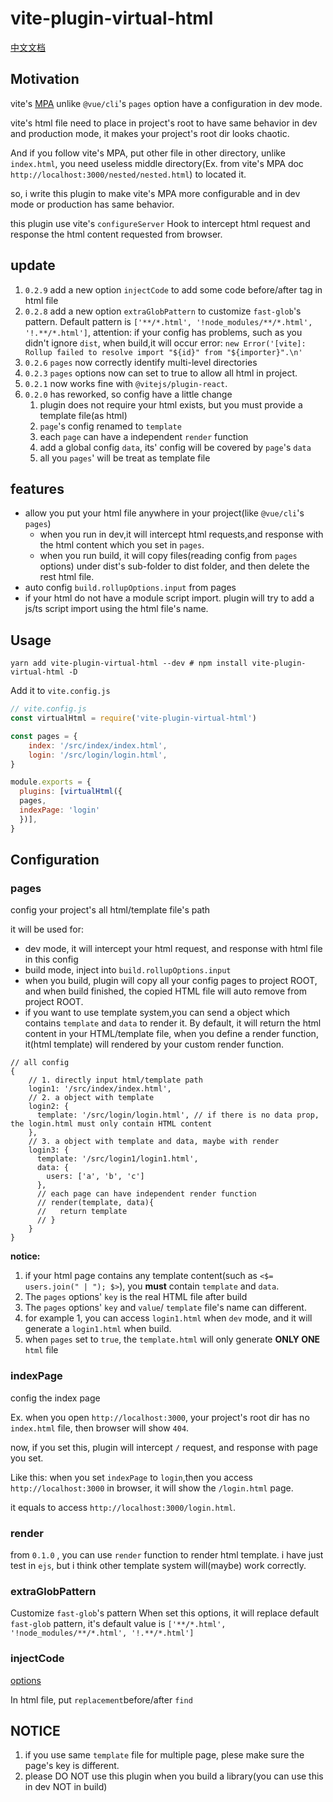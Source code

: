 # vite-plugin-virtual-html

[中文文档](./README_ZH.md)

## Motivation

vite's [MPA](https://vitejs.dev/guide/build.html#multi-page-app) unlike `@vue/cli`'s `pages` option have a configuration in dev mode.

vite's html file need to place in project's root to have same behavior in dev and production mode, it makes your project's root dir looks chaotic.

And if you follow vite's MPA, put other file in other directory, unlike `index.html`, you need useless middle directory(Ex. from vite's MPA doc `http://localhost:3000/nested/nested.html`) to located it.

so, i write this plugin to make vite's MPA more configurable and in dev mode or production has same behavior.

this plugin use vite's `configureServer` Hook to intercept html request and response the html content requested from browser.


## update
1. `0.2.9` add a new option `injectCode` to add some code before/after tag in html file
2. `0.2.8` add a new option `extraGlobPattern` to customize `fast-glob`'s pattern. Default pattern is `['**/*.html', '!node_modules/**/*.html', '!.**/*.html']`, attention: if your config has problems, such as you didn't ignore `dist`, when build,it will occur error: `new Error('[vite]: Rollup failed to resolve import "${id}" from "${importer}".\n'`
3. `0.2.6` `pages` now correctly identify multi-level directories
4. `0.2.3` `pages` options now can set to true to allow all html in project.
5. `0.2.1` now works fine with `@vitejs/plugin-react`.
6. `0.2.0` has reworked, so config have a little change
   1. plugin does not require your html exists, but you must provide a template file(as html)
   2. `page`'s config renamed to `template`
   3. each `page` can have a independent `render` function
   4. add a global config `data`, its' config will be covered by `page`'s `data`
   5. all you `pages`' will be treat as template file

## features 

+ allow you put your html file anywhere in your project(like `@vue/cli`'s `pages`)
  + when you run in dev,it will intercept html requests,and response with the html content which you set in `pages`.
  + when you run build, it will copy files(reading config from `pages` options) under dist's sub-folder to dist folder, and then delete the rest html file.
+ auto config `build.rollupOptions.input` from pages
+ if your html do not have a module script import. plugin will try to add a js/ts script import using the html file's name.

## Usage

`yarn add vite-plugin-virtual-html --dev # npm install vite-plugin-virtual-html -D`

Add it to `vite.config.js`

``` js
// vite.config.js
const virtualHtml = require('vite-plugin-virtual-html')

const pages = {
    index: '/src/index/index.html',
    login: '/src/login/login.html',
}

module.exports = {
  plugins: [virtualHtml({
  pages,
  indexPage: 'login'
  })],
}
```

## Configuration

### pages
config your project's all html/template file's path

it will be used for:
+ dev mode, it will intercept your html request, and response with html file in this config
+ build mode, inject into `build.rollupOptions.input`
+ when you build, plugin will copy all your config pages to project ROOT, and when build finished, the copied HTML file will auto remove from project ROOT.
+ if you want to use template system,you can send a object which contains `template` and `data` to render it. By default, it will return the html content in your HTML/template file, when you define a render function, it(html template) will rendered by your custom render function.  
```
// all config 
{ 
    // 1. directly input html/template path
    login1: '/src/index/index.html', 
    // 2. a object with template
    login2: {
      template: '/src/login/login.html', // if there is no data prop, the login.html must only contain HTML content
    },
    // 3. a object with template and data, maybe with render
    login3: {
      template: '/src/login1/login1.html',
      data: {
        users: ['a', 'b', 'c']
      },
      // each page can have independent render function
      // render(template, data){
      //   return template
      // }
    }
}
```

**notice:**
1. if your html page contains any template content(such as `<$= users.join(" | "); $>`), you **must** contain `template` and `data`.
2. The `pages` options' `key` is the real HTML file after build
3. The `pages` options' `key` and `value`/ `template` file's name can different.
4. for example 1, you can access `login1.html` when `dev` mode, and it will generate a `login1.html` when build. 
5. when `pages` set to `true`, the `template.html` will only generate **ONLY ONE** `html` file

### indexPage

config the index page

Ex. when you open `http://localhost:3000`, your project's root dir has no  `index.html` file, then browser will show `404`.

now, if you set this, plugin will intercept `/` request, and response with page you set.

Like this: 
when you set `indexPage` to `login`,then you access `http://localhost:3000` in browser, it will show the `/login.html` page. 

it equals to access `http://localhost:3000/login.html`.


### render 

from `0.1.0` , you can use `render` function to render html template.
i have just test in `ejs`, but i think other template system will(maybe) work correctly.

### extraGlobPattern

Customize `fast-glob`'s pattern
When set this options, it will replace default `fast-glob` pattern, it's default value is `['**/*.html', '!node_modules/**/*.html', '!.**/*.html']`

### injectCode
[options](./src/types.ts#51)

In html file, put `replacement`before/after `find`

## NOTICE

1. if you use same `template` file for multiple page, plese make sure the page's key is different.
2. please DO NOT use this plugin when you build a library(you can use this in dev NOT in build)
